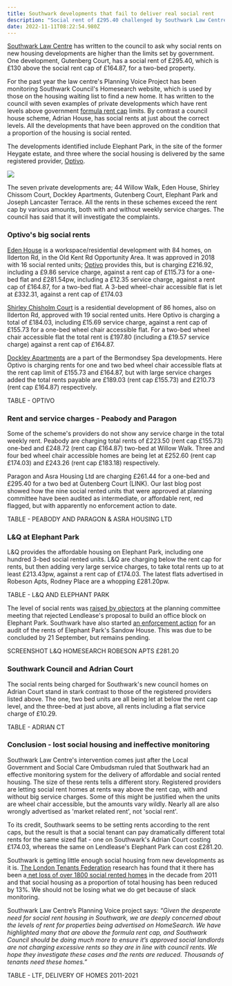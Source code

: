 ```yaml
---
title: Southwark developments that fail to deliver real social rent
description: "Social rent of £295.40 challenged by Southwark Law Centre "
date: 2022-11-11T08:22:54.980Z
---
```

[Southwark Law Centre](https://www.southwarklawcentre.org.uk/) has written to the council to ask why social rents on new housing developments are higher than the limits set by government.  One development, Gutenberg Court, has a social rent of £295.40, which is £130 above the social rent cap of £164.87, for a two-bed property.

For the past year the law centre's Planning Voice Project has been monitoring Southwark Council's Homesearch website, which is used by those on the housing waiting list to find a new home.  [](https://www.southwarklawcentre.org.uk/)It has written to the council with seven examples of private developments which have rent levels above government [formula rent cap](https://www.gov.uk/government/publications/rent-standard/limit-on-annual-rent-increases-2022-23-from-april-2022) limits.  By contrast a council house scheme, Adrian House, has social rents at just about the correct levels.  All the developments that have been approved on the condition that a proportion of the housing is social rented.

The developments identified include Elephant Park, in the site of the former Heygate estate, and three where the social housing is delivered by the same registered provider, [Optivo](https://www.optivo.org.uk/).  

![](img/screenshot-2022-11-26-at-11-24-07-limit-on-annual-rent-increases-2021-22-limit_on_annual_rent_increases_2022-23.pdf.png)

The seven private developments are; 44 Willow Walk, Eden House, Shirley Chissom Court, Dockley Apartments, Gutenberg Court, Elephant Park and Joseph Lancaster Terrace.  All the rents in these schemes exceed the rent cap by various amounts, both with and without weekly service charges.  The council has said that it will investigate the complaints.  

### Optivo's big social rents

[Eden House](https://planning.southwark.gov.uk/online-applications/applicationDetails.do?keyVal=ZZZV1FKBWR595&activeTab=summary) is a workspace/residential development with 84 homes, on Ilderton Rd, in the Old Kent Rd Opportunity Area.  It was approved in 2018 with 16 social rented units; [Optivo](https://www.optivo.org.uk/) provides this, but is charging £216.92, including a £9.86 service charge, against a rent cap of £115.73 for a one-bed flat and £281.54pw, including a £12.35 service charge, against a rent cap of £164.87, for a two-bed flat.  A 3-bed wheel-chair accessible flat is let at £332.31, against a rent cap of £174.03 

[Shirley Chisholm Court](https://planning.southwark.gov.uk/online-applications/applicationDetails.do?keyVal=ZZZV0SKBWR962&activeTab=summary) is a residential development of 86 homes, also on Ilderton Rd, approved with 19 social rented units.  Here Optivo is charging a total of £184.03, including £15.69 service charge, against a rent cap of £155.73 for a one-bed wheel chair accessible flat.  For a two-bed wheel chair accessible flat the total rent is £197.80 (including a £19.57 service charge) against a rent cap of £164.87.

[Dockley Apartments](https://planning.southwark.gov.uk/online-applications/applicationDetails.do?keyVal=ZZZV0RKBWR806&activeTab=summary) are a part of the Bermondsey Spa developments.  Here Optivo is charging rents for one and two bed wheel chair accessible flats at the rent cap limit of £155.73 and £164.87, but with large service charges added the total rents payable are £189.03 (rent cap £155.73) and £210.73 (rent cap £164.87) respectively.

TABLE - OPTIVO

### Rent and service charges - Peabody and Paragon

Some of the scheme's providers do not show any service charge in the total weekly rent.  Peabody are charging total rents of £223.50 (rent cap £155.73) one-bed and £248.72 (rent cap £164.87) two-bed at Willow Walk. Three and four bed wheel chair accessible homes are being let at £252.60 (rent cap £174.03) and £243.26 (rent cap £183.18) respectively.

Paragon and Asra Housing Ltd are charging £261.44 for a one-bed and £295.40 for a two bed at Gutenberg Court (LINK). Our last blog post showed how the nine social rented units that were approved at planning committee have been audited as intermediate, or affordable rent, red flagged, but with apparently no enforcement action to date.

TABLE - PEABODY AND PARAGON & ASRA HOUSING LTD

### L&Q at Elephant Park

L&Q provides the affordable housing on Elephant Park, including one hundred 3-bed social rented units.  L&Q are charging below the rent cap for rents, but then adding very large service charges, to take total rents up to at least £213.43pw, against a rent cap of £174.03.  The latest flats advertised in Robeson Apts, Rodney Place are a whopping £281.20pw.

TABLE - L&Q AND ELEPHANT PARK

The level of social rents was [raised by objectors](https://southwarknews.co.uk/news/housing/fears-raised-that-100-elephant-park-social-rent-properties-are-charging-tenants-incorrectly/) at the planning committee meeting that rejected Lendlease's proposal to build an office block on Elephant Park.  Southwark have also started [an enforcement action](https://planning.southwark.gov.uk/online-applications/enforcementDetails.do?activeTab=summary&keyVal=RELD9TKB00K01) for an audit of the rents of Elephant Park's Sandow House.  This was due to be concluded by 21 September, but remains pending.

SCREENSHOT L&Q HOMESEARCH ROBESON APTS £281.20

### Southwark Council and Adrian Court

The social rents being charged for Southwark's new council homes on Adrian Court stand in stark contrast to those of the registered providers listed above.  The one, two bed units are all being let at below the rent cap level, and the three-bed at just above, all rents including a flat service charge of £10.29.

TABLE - ADRIAN CT

### Conclusion - lost social housing and ineffective monitoring

Southwark Law Centre's intervention comes just after the Local Government and Social Care Ombudsman ruled that Southwark had an effective monitoring system for the delivery of affordable and social rented housing.  The size of these rents tells a different story.  Registered providers are letting social rent homes at rents way above the rent cap, with and without big service charges.  Some of this might be justified when the units are wheel chair accessible, but the amounts vary wildly.  Nearly all are also wrongly advertised as 'market related rent', not 'social rent'.  

To its credit, Southwark seems to be setting rents according to the rent caps, but the result is that a social tenant can pay dramatically different total rents for the same sized flat - one on Southwark's Adrian Court costing £174.03, whereas the same on Lendlease's Elephant Park can cost £281.20. 

Southwark is getting little enough social housing from new developments as it is.  [The London Tenants Federation](https://londontenants.org/) research has found that it there has been a[ net loss of over 1800 social rented homes](https://twitter.com/londontenants/status/1593640575584149506) in the decade from 2011 and that social housing as a proportion of total housing has been reduced by 13%.  We should not be losing what we do get because of slack monitoring.

Southwark Law Centre’s Planning Voice project says: *“Given the desperate need for social rent housing in Southwark, we are deeply concerned about the levels of rent for properties being advertised on HomeSearch. We have highlighted many that are above the formula rent cap, and Southwark Council should be doing much more to ensure it’s approved social landlords are not charging excessive rents so they are in line with council rents. We hope they investigate these cases and the rents are reduced. Thousands of tenants need these homes.”*

TABLE - LTF, DELIVERY OF HOMES 2011-2021